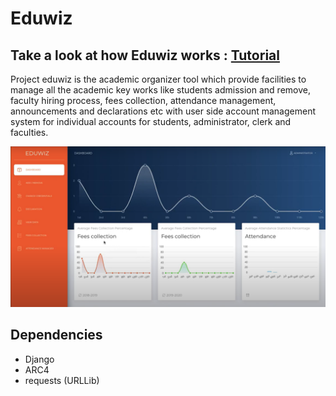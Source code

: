# Eduwiz

## Take a look at how Eduwiz works : [Tutorial](https://youtu.be/XX5AjLUsREw)

Project eduwiz is the academic organizer tool which provide facilities to manage all the academic key works like students admission and remove, faculty hiring process, fees collection, attendance management, announcements and declarations etc with user side account management system for individual accounts for students, administrator, clerk and faculties.

<img src="https://raw.githubusercontent.com/VrushankPatel/Eduwiz/master/Project%20Presentation/Eduwiz_Home.PNG"><br>

## Dependencies<br>
* Django
* ARC4
* requests (URLLib)


